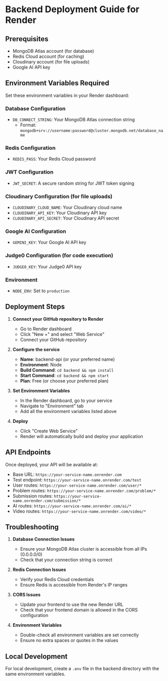 # Backend Deployment Guide for Render

## Prerequisites
- MongoDB Atlas account (for database)
- Redis Cloud account (for caching)
- Cloudinary account (for file uploads)
- Google AI API key

## Environment Variables Required

Set these environment variables in your Render dashboard:

### Database Configuration
- `DB_CONNECT_STRING`: Your MongoDB Atlas connection string
  - Format: `mongodb+srv://username:password@cluster.mongodb.net/database_name`

### Redis Configuration
- `REDIS_PASS`: Your Redis Cloud password

### JWT Configuration
- `JWT_SECRET`: A secure random string for JWT token signing

### Cloudinary Configuration (for file uploads)
- `CLOUDINARY_CLOUD_NAME`: Your Cloudinary cloud name
- `CLOUDINARY_API_KEY`: Your Cloudinary API key
- `CLOUDINARY_API_SECRET`: Your Cloudinary API secret

### Google AI Configuration
- `GEMINI_KEY`: Your Google AI API key

### Judge0 Configuration (for code execution)
- `JUDGE0_KEY`: Your Judge0 API key

### Environment
- `NODE_ENV`: Set to `production`

## Deployment Steps

1. **Connect your GitHub repository to Render**
   - Go to Render dashboard
   - Click "New +" and select "Web Service"
   - Connect your GitHub repository

2. **Configure the service**
   - **Name**: backend-api (or your preferred name)
   - **Environment**: Node
   - **Build Command**: `cd backend && npm install`
   - **Start Command**: `cd backend && npm start`
   - **Plan**: Free (or choose your preferred plan)

3. **Set Environment Variables**
   - In the Render dashboard, go to your service
   - Navigate to "Environment" tab
   - Add all the environment variables listed above

4. **Deploy**
   - Click "Create Web Service"
   - Render will automatically build and deploy your application

## API Endpoints

Once deployed, your API will be available at:
- Base URL: `https://your-service-name.onrender.com`
- Test endpoint: `https://your-service-name.onrender.com/test`
- User routes: `https://your-service-name.onrender.com/user/*`
- Problem routes: `https://your-service-name.onrender.com/problem/*`
- Submission routes: `https://your-service-name.onrender.com/submission/*`
- AI routes: `https://your-service-name.onrender.com/ai/*`
- Video routes: `https://your-service-name.onrender.com/video/*`

## Troubleshooting

1. **Database Connection Issues**
   - Ensure your MongoDB Atlas cluster is accessible from all IPs (0.0.0.0/0)
   - Check that your connection string is correct

2. **Redis Connection Issues**
   - Verify your Redis Cloud credentials
   - Ensure Redis is accessible from Render's IP ranges

3. **CORS Issues**
   - Update your frontend to use the new Render URL
   - Check that your frontend domain is allowed in the CORS configuration

4. **Environment Variables**
   - Double-check all environment variables are set correctly
   - Ensure no extra spaces or quotes in the values

## Local Development

For local development, create a `.env` file in the backend directory with the same environment variables.
